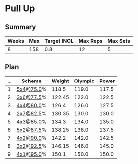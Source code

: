 # Pull Up

## Summary

Weeks | Max | Target INOL | Max Reps | Max Sets
--- | --- | --- | --- | ---
8 | 158 | 0.8 | 12 | 5

## Plan

 ... | Scheme | Weight | Olympic | Power
--- | --- | --- | --- | ---
1 | 5x4@75.0% | 118.5 | 119.0 | 117.5
2 | 3x6@77.5% | 122.45 | 122.0 | 122.5
3 | 4x4@80.0% | 126.4 | 126.0 | 127.5
4 | 2x7@82.5% | 130.35 | 130.0 | 130.0
5 | 4x3@85.0% | 134.3 | 134.0 | 135.0
6 | 5x2@87.5% | 138.25 | 138.0 | 137.5
7 | 4x2@90.0% | 142.2 | 142.0 | 142.5
8 | 3x2@92.5% | 146.15 | 146.0 | 145.0
9 | 4x1@95.0% | 150.1 | 150.0 | 150.0
